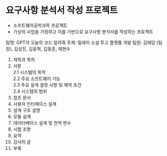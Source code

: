 # 요구사항 분석서 작성 프로젝트
- 소프트웨어공학과목 프로젝트
- 가상의 사업을 가정하고 이를 기반으로 요구사항 분석서를 작성하는 프로젝트

팀명: GPT야 오늘의 코드 알려줘
주제: 릴레이 소설 투고 플랫폼 개발
팀원: 김태담 (팀장), 김성진, 김동혁, 김동훈, 채현수

1. 제목과 목차
2. 서론
<br>2.1 시스템의 목적
<br>2.2 주요 소프트웨어 기능
<br>2.3 주요 설계 결정 사항 및 제약 조건
<br>2.4 시스템의 범위
4. 참조 문서
5. 사용자 인터페이스 설계
6. 설계 구조 설명
7. 모듈 설계
8. 데이터베이스 설계 및 전역 변수
9. 시험 조항
10. 요약
11. 감사의 글
12. 부록 

